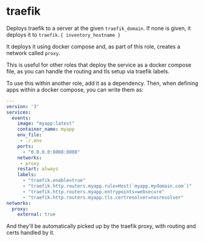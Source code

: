 # traefik

Deploys traefik to a server at the given `traefik_domain`.   If none is given, it deploys it to `traefik.{ inventory_hostname }`

It deploys it using docker compose and, as part of this role, creates a network called `proxy`.

This is useful for other roles that deploy the service as a docker compose file,
as you can handle the routing and tls setup via traefik labels.  


To use this within another role, add it as a dependency.  Then, when defining apps within a docker compose, you can write them as:

``` yaml
---
version: '3'
services:
  events:
    image: "myapp:latest"
    container_name: myapp
    env_file:
     - ./.env
    ports:
      - "0.0.0.0:8008:8008"
    networks:
     - proxy
    restart: always
    labels:
      - "traefik.enable=true"
      - "traefik.http.routers.myapp.rule=Host(`myapp.mydomain.com`)"
      - "traefik.http.routers.myapp.entrypoints=websecure"
      - "traefik.http.routers.myapp.tls.certresolver=nosresolver"
networks:
  proxy:
    external: true

```

And they'll be automatically picked up by the traefik proxy, with routing and certs handled by it.



